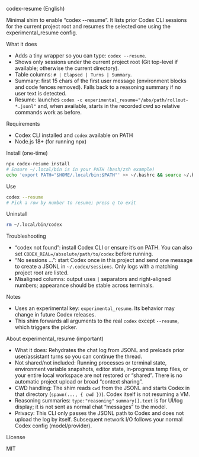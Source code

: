 codex-resume (English)

Minimal shim to enable “codex --resume”. It lists prior Codex CLI sessions for the current project root and resumes the selected one using the experimental_resume config.

What it does

- Adds a tiny wrapper so you can type: `codex --resume`.
- Shows only sessions under the current project root (Git top-level if available; otherwise the current directory).
- Table columns: `# | Elapsed | Turns | Summary`.
- Summary: first 15 chars of the first user message (environment blocks and code fences removed). Falls back to a reasoning summary if no user text is detected.
- Resume: launches `codex -c experimental_resume="/abs/path/rollout-*.jsonl"` and, when available, starts in the recorded cwd so relative commands work as before.

Requirements

- Codex CLI installed and `codex` available on PATH
- Node.js 18+ (for running npx)

Install (one-time)

```bash
npx codex-resume install
# Ensure ~/.local/bin is in your PATH (bash/zsh example)
echo 'export PATH="$HOME/.local/bin:$PATH"' >> ~/.bashrc && source ~/.bashrc
```

Use

```bash
codex --resume
# Pick a row by number to resume; press q to exit
```

Uninstall

```bash
rm ~/.local/bin/codex
```

Troubleshooting

- “codex not found”: install Codex CLI or ensure it’s on PATH. You can also set `CODEX_REAL=/absolute/path/to/codex` before running.
- “No sessions …”: start Codex once in this project and send one message to create a JSONL in `~/.codex/sessions`. Only logs with a matching project root are listed.
- Misaligned columns: output uses `|` separators and right-aligned numbers; appearance should be stable across terminals.

Notes

- Uses an experimental key: `experimental_resume`. Its behavior may change in future Codex releases.
- This shim forwards all arguments to the real `codex` except `--resume`, which triggers the picker.

About experimental_resume (important)

- What it does: Rehydrates the chat log from JSONL and preloads prior user/assistant turns so you can continue the thread.
- Not shared/not included: Running processes or terminal state, environment variable snapshots, editor state, in‑progress temp files, or your entire local workspace are not restored or “shared”. There is no automatic project upload or broad “context sharing”.
- CWD handling: The shim reads `cwd` from the JSONL and starts Codex in that directory (`spawn(..., { cwd })`). Codex itself is not resuming a VM.
- Reasoning summaries: `type:"reasoning"` `summary[].text` is for UI/log display; it is not sent as normal chat “messages” to the model.
- Privacy: This CLI only passes the JSONL path to Codex and does not upload the log by itself. Subsequent network I/O follows your normal Codex config (model/provider).

License

MIT
